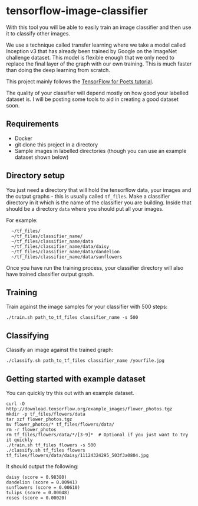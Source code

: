 # tensorflow-image-classifier

With this tool you will be able to easily train an image classifier and then use it to classify other images.

We use a technique called transfer learning where we take a model called Inception v3 that has already been trained by Google on the ImageNet challenge dataset. This model is flexible enough that we only need to replace the final layer of the graph with our own training. This is much faster than doing the deep learning from scratch.

This project mainly follows the [TensorFlow for Poets tutorial](https://codelabs.developers.google.com/codelabs/tensorflow-for-poets/index.html).

The quality of your classifier will depend mostly on how good your labelled dataset is. I will be posting some tools to aid in creating a good dataset soon.


## Requirements

* Docker
* git clone this project in a directory
* Sample images in labelled directories (though you can use an example dataset shown below)


## Directory setup

You just need a directory that will hold the tensorflow data, your images and the output graphs - this is usually called `tf_files`. Make a classifier directory in it which is the name of the classifier you are building. Inside that should be a directory `data` where you should put all your images.

For example:
```
  ~/tf_files/
  ~/tf_files/classifier_name/
  ~/tf_files/classifier_name/data
  ~/tf_files/classifier_name/data/daisy
  ~/tf_files/classifier_name/data/dandelion
  ~/tf_files/classifier_name/data/sunflowers
```
Once you have run the training process, your classifier directory will also have trained classifier output graph.


## Training

Train against the image samples for your classifier with 500 steps:
```
./train.sh path_to_tf_files classifier_name -s 500
```


## Classifying

Classify an image against the trained graph:
```
./classify.sh path_to_tf_files classifier_name /yourfile.jpg
```


## Getting started with example dataset

You can quickly try this out with an example dataset.
```
curl -O http://download.tensorflow.org/example_images/flower_photos.tgz
mkdir -p tf_files/flowers/data
tar xzf flower_photos.tgz
mv flower_photos/* tf_files/flowers/data/
rm -r flower_photos
rm tf_files/flowers/data/*/[3-9]*  # Optional if you just want to try it quickly
./train.sh tf_files flowers -s 500
./classify.sh tf_files flowers tf_files/flowers/data/daisy/11124324295_503f3a0804.jpg
```

It should output the following:
```
daisy (score = 0.98380)
dandelion (score = 0.00941)
sunflowers (score = 0.00610)
tulips (score = 0.00048)
roses (score = 0.00020)
```

